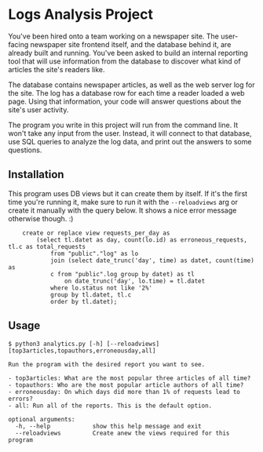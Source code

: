# Logs Analysis Project

You've been hired onto a team working on a newspaper site. The user-facing newspaper site frontend itself, and the database behind it, are already built and running. You've been asked to build an internal reporting tool that will use information from the database to discover what kind of articles the site's readers like.

The database contains newspaper articles, as well as the web server log for the site. The log has a database row for each time a reader loaded a web page. Using that information, your code will answer questions about the site's user activity.

The program you write in this project will run from the command line. It won't take any input from the user. Instead, it will connect to that database, use SQL queries to analyze the log data, and print out the answers to some questions.

## Installation

This program uses DB views but it can create them by itself. If it's the first time you're running it, make sure to run it with the `--reloadviews` arg or create it manually with the query below. It shows a nice error message otherwise though. :)

```
    create or replace view requests_per_day as
        (select tl.datet as day, count(lo.id) as erroneous_requests, tl.c as total_requests
            from "public"."log" as lo
            join (select date_trunc('day', time) as datet, count(time) as
            c from "public".log group by datet) as tl
                on date_trunc('day', lo.time) = tl.datet
            where lo.status not like '2%'
            group by tl.datet, tl.c
            order by tl.datet);
```

## Usage

`$ python3 analytics.py [-h] [--reloadviews] [top3articles,topauthors,erroneousday,all]`

    Run the program with the desired report you want to see.

    - top3articles: What are the most popular three articles of all time?
    - topauthors: Who are the most popular article authors of all time?
    - erroneousday: On which days did more than 1% of requests lead to errors?
    - all: Run all of the reports. This is the default option.
        
    optional arguments:
      -h, --help            show this help message and exit
      --reloadviews         Create anew the views required for this program


